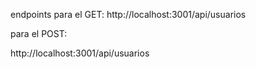 endpoints
para el GET:
http://localhost:3001/api/usuarios

para el POST:

 http://localhost:3001/api/usuarios